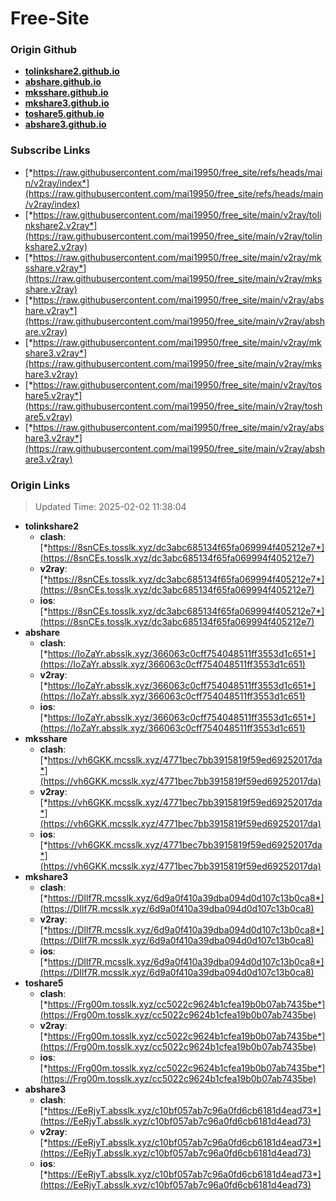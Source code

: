 # Free-Site

### Origin Github

- [**tolinkshare2.github.io**](https://github.com/tolinkshare2/tolinkshare2.github.io)
- [**abshare.github.io**](https://github.com/abshare/abshare.github.io)
- [**mksshare.github.io**](https://github.com/mksshare/mksshare.github.io)
- [**mkshare3.github.io**](https://github.com/mkshare3/mkshare3.github.io)
- [**toshare5.github.io**](https://github.com/toshare5/toshare5.github.io)
- [**abshare3.github.io**](https://github.com/abshare3/abshare3.github.io)

### Subscribe Links

- [*https://raw.githubusercontent.com/mai19950/free_site/refs/heads/main/v2ray/index*](https://raw.githubusercontent.com/mai19950/free_site/refs/heads/main/v2ray/index)
- [*https://raw.githubusercontent.com/mai19950/free_site/main/v2ray/tolinkshare2.v2ray*](https://raw.githubusercontent.com/mai19950/free_site/main/v2ray/tolinkshare2.v2ray)
- [*https://raw.githubusercontent.com/mai19950/free_site/main/v2ray/mksshare.v2ray*](https://raw.githubusercontent.com/mai19950/free_site/main/v2ray/mksshare.v2ray)
- [*https://raw.githubusercontent.com/mai19950/free_site/main/v2ray/abshare.v2ray*](https://raw.githubusercontent.com/mai19950/free_site/main/v2ray/abshare.v2ray)
- [*https://raw.githubusercontent.com/mai19950/free_site/main/v2ray/mkshare3.v2ray*](https://raw.githubusercontent.com/mai19950/free_site/main/v2ray/mkshare3.v2ray)
- [*https://raw.githubusercontent.com/mai19950/free_site/main/v2ray/toshare5.v2ray*](https://raw.githubusercontent.com/mai19950/free_site/main/v2ray/toshare5.v2ray)
- [*https://raw.githubusercontent.com/mai19950/free_site/main/v2ray/abshare3.v2ray*](https://raw.githubusercontent.com/mai19950/free_site/main/v2ray/abshare3.v2ray)

### Origin Links

> Updated Time: 2025-02-02 11:38:04

- **tolinkshare2**
  - **clash**: [*https://8snCEs.tosslk.xyz/dc3abc685134f65fa069994f405212e7*](https://8snCEs.tosslk.xyz/dc3abc685134f65fa069994f405212e7)
  - **v2ray**: [*https://8snCEs.tosslk.xyz/dc3abc685134f65fa069994f405212e7*](https://8snCEs.tosslk.xyz/dc3abc685134f65fa069994f405212e7)
  - **ios**: [*https://8snCEs.tosslk.xyz/dc3abc685134f65fa069994f405212e7*](https://8snCEs.tosslk.xyz/dc3abc685134f65fa069994f405212e7)
- **abshare**
  - **clash**: [*https://IoZaYr.absslk.xyz/366063c0cff754048511ff3553d1c651*](https://IoZaYr.absslk.xyz/366063c0cff754048511ff3553d1c651)
  - **v2ray**: [*https://IoZaYr.absslk.xyz/366063c0cff754048511ff3553d1c651*](https://IoZaYr.absslk.xyz/366063c0cff754048511ff3553d1c651)
  - **ios**: [*https://IoZaYr.absslk.xyz/366063c0cff754048511ff3553d1c651*](https://IoZaYr.absslk.xyz/366063c0cff754048511ff3553d1c651)
- **mksshare**
  - **clash**: [*https://vh6GKK.mcsslk.xyz/4771bec7bb3915819f59ed69252017da*](https://vh6GKK.mcsslk.xyz/4771bec7bb3915819f59ed69252017da)
  - **v2ray**: [*https://vh6GKK.mcsslk.xyz/4771bec7bb3915819f59ed69252017da*](https://vh6GKK.mcsslk.xyz/4771bec7bb3915819f59ed69252017da)
  - **ios**: [*https://vh6GKK.mcsslk.xyz/4771bec7bb3915819f59ed69252017da*](https://vh6GKK.mcsslk.xyz/4771bec7bb3915819f59ed69252017da)
- **mkshare3**
  - **clash**: [*https://DIlf7R.mcsslk.xyz/6d9a0f410a39dba094d0d107c13b0ca8*](https://DIlf7R.mcsslk.xyz/6d9a0f410a39dba094d0d107c13b0ca8)
  - **v2ray**: [*https://DIlf7R.mcsslk.xyz/6d9a0f410a39dba094d0d107c13b0ca8*](https://DIlf7R.mcsslk.xyz/6d9a0f410a39dba094d0d107c13b0ca8)
  - **ios**: [*https://DIlf7R.mcsslk.xyz/6d9a0f410a39dba094d0d107c13b0ca8*](https://DIlf7R.mcsslk.xyz/6d9a0f410a39dba094d0d107c13b0ca8)
- **toshare5**
  - **clash**: [*https://Frg00m.tosslk.xyz/cc5022c9624b1cfea19b0b07ab7435be*](https://Frg00m.tosslk.xyz/cc5022c9624b1cfea19b0b07ab7435be)
  - **v2ray**: [*https://Frg00m.tosslk.xyz/cc5022c9624b1cfea19b0b07ab7435be*](https://Frg00m.tosslk.xyz/cc5022c9624b1cfea19b0b07ab7435be)
  - **ios**: [*https://Frg00m.tosslk.xyz/cc5022c9624b1cfea19b0b07ab7435be*](https://Frg00m.tosslk.xyz/cc5022c9624b1cfea19b0b07ab7435be)
- **abshare3**
  - **clash**: [*https://EeRjyT.absslk.xyz/c10bf057ab7c96a0fd6cb6181d4ead73*](https://EeRjyT.absslk.xyz/c10bf057ab7c96a0fd6cb6181d4ead73)
  - **v2ray**: [*https://EeRjyT.absslk.xyz/c10bf057ab7c96a0fd6cb6181d4ead73*](https://EeRjyT.absslk.xyz/c10bf057ab7c96a0fd6cb6181d4ead73)
  - **ios**: [*https://EeRjyT.absslk.xyz/c10bf057ab7c96a0fd6cb6181d4ead73*](https://EeRjyT.absslk.xyz/c10bf057ab7c96a0fd6cb6181d4ead73)
